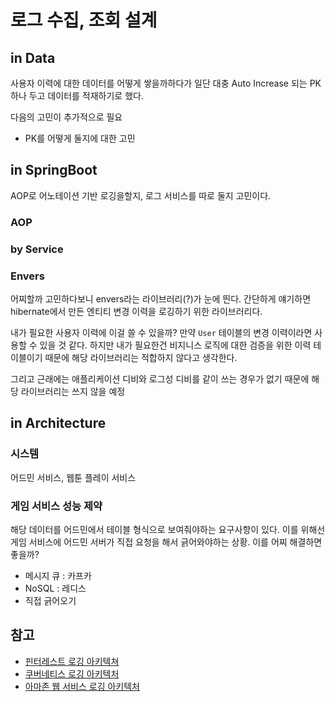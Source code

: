 # 로그 수집, 조회 설계

## in Data

사용자 이력에 대한 데이터를 어떻게 쌓을까하다가 일단 대충 Auto Increase 되는 PK 하나 두고 데이터를 적재하기로 했다.

다음의 고민이 추가적으로 필요

- PK를 어떻게 둘지에 대한 고민



## in SpringBoot

AOP로 어노테이션 기반 로깅을할지, 로그 서비스를 따로 둘지 고민이다. 



### AOP



### by Service



### Envers

어찌할까 고민하다보니 envers라는 라이브러리(?)가 눈에 띈다. 간단하게 얘기하면 hibernate에서 만든 엔티티 변경 이력을 로깅하기 위한 라이브러리다. 

내가 필요한 사용자 이력에 이걸 쓸 수 있을까? 만약 `User` 테이블의 변경 이력이라면 사용할 수 있을 것 같다. 하지만 내가 필요한건 비지니스 로직에 대한 검증을 위한 이력 테이블이기 때문에 해당 라이브러리는 적합하지 않다고 생각한다.

그리고 근래에는 애플리케이션 디비와 로그성 디비를 같이 쓰는 경우가 없기 때문에 해당 라이브러리는 쓰지 않을 예정



## in Architecture









### 시스템

어드민 서비스, 웹툰 플레이 서비스



### 게임 서비스 성능 제약

해당 데이터를 어드민에서 테이블 형식으로 보여줘야하는 요구사항이 있다. 이를 위해선 게임 서비스에 어드민 서버가 직접 요청을 해서 긁어와야하는 상황. 이를 어찌 해결하면 좋을까?

- 메시지 큐 : 카프카
- NoSQL : 레디스
- 직접 긁어오기





## 참고

- [핀터레스트 로깅 아키텍쳐](https://www.youtube.com/watch?v=DphnpWVYeG8&t=238s)
- [쿠버네티스 로깅 아키텍처](https://kubernetes.io/ko/docs/concepts/cluster-administration/logging/)
- [아마존 웹 서비스 로깅 아키텍처](https://docs.aws.amazon.com/solutions/latest/centralized-logging/architecture.html)

